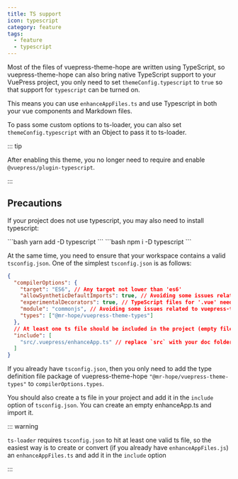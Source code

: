 ```yaml
---
title: TS support
icon: typescript
category: feature
tags:
  - feature
  - typescript
---
```


Most of the files of vuepress-theme-hope are written using TypeScript, so vuepress-theme-hope can also bring native TypeScript support to your VuePress project, you only need to set `themeConfig.typescript` to `true` so that support for `typescript` can be turned on.

This means you can use `enhanceAppFiles.ts` and use Typescript in both your vue components and Markdown files.

To pass some custom options to ts-loader, you can also set `themeConfig.typescript` with an Object to pass it to ts-loader.

<!-- more -->

::: tip

After enabling this theme, you no longer need to require and enable `@vuepress/plugin-typescript`.

:::

## Precautions

If your project does not use typescript, you may also need to install typescript:

<CodeGroup>
<CodeGroupItem title="yarn">
```bash
yarn add -D typescript
```
</CodeGroupItem>

<CodeGroupItem title="npm">
```bash
npm i -D typescript
```
</CodeGroupItem>
</CodeGroup>

At the same time, you need to ensure that your workspace contains a valid `tsconfig.json`. One of the simplest `tsconfig.json` is as follows:

```json
{
  "compilerOptions": {
    "target": "ES6", // Any target not lower than 'es6'
    "allowSyntheticDefaultImports": true, // Avoiding some issues related to vuepress-types
    "experimentalDecorators": true, // TypeScript files for '.vue' needs this option
    "module": "commonjs", // Avoiding some issues related to vuepress-types
    "types": ["@mr-hope/vuepress-theme-types"]
  },
  // At least one ts file should be included in the project (empty files are also acceptable)
  "include": [
    "src/.vuepress/enhanceApp.ts" // replace `src` with your doc folder
  ]
}
```

If you already have `tsconfig.json`, then you only need to add the type definition file package of vuepress-theme-hope `"@mr-hope/vuepress-theme-types"` to `compilerOptions.types`.

You should also create a ts file in your project and add it in the `include` option of `tsconfig.json`. You can create an empty enhanceApp.ts and import it.

::: warning

`ts-loader` requires `tsconfig.json` to hit at least one valid ts file, so the easiest way is to create or convert (if you already have `enhanceAppFiles.js`) an `enhanceAppFiles.ts` and add it in the `include` option

:::
